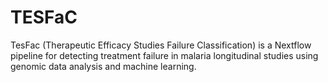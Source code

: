 # TESFaC
TesFac (Therapeutic Efficacy Studies Failure Classification) is a Nextflow pipeline for detecting treatment failure in malaria longitudinal studies using genomic data analysis and machine learning.
